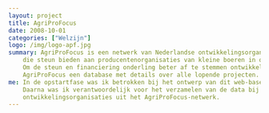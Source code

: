 ```yaml
---
layout: project
title: AgriProFocus
date: 2008-10-01
categories: ["Welzijn"]
logo: /img/logo-apf.jpg
summary: AgriProFocus is een netwerk van Nederlandse ontwikkelingsorganisaties
    die steun bieden aan producentenorganisaties van kleine boeren in ontwikkelingslanden.
    Om de steun en financiering onderling beter af te stemmen ontwikkelde
    AgriProFocus een database met details over alle lopende projecten.
me: In de opstartfase was ik betrokken bij het ontwerp van dit web-based systeem.
    Daarna was ik verantwoordelijk voor het verzamelen van de data bij de individuele
    ontwikkelingsorganisaties uit het AgriProFocus-netwerk.
---
```

